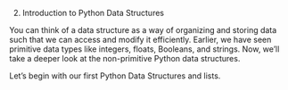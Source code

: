 2. Introduction to Python Data Structures

You can think of a data structure as a way of organizing and storing data such that we can access and modify it efficiently. Earlier, we have seen primitive data types like integers, floats, Booleans, and strings. Now, we’ll take a deeper look at the non-primitive Python data structures.

Let’s begin with our first Python Data Structures and lists.



